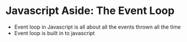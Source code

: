 # Javascript Aside: The Event Loop

+ Event loop in Javascript is all about all the events thrown all the time
+ Event loop is built in to javascript
